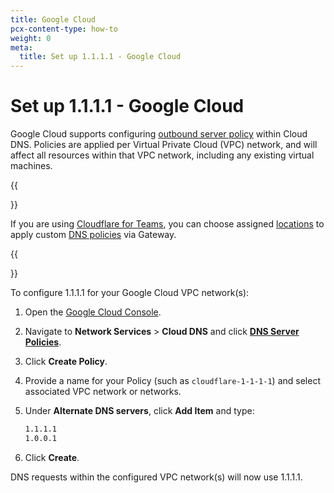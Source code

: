 ```yaml
---
title: Google Cloud
pcx-content-type: how-to
weight: 0
meta:
  title: Set up 1.1.1.1 - Google Cloud
---
```


# Set up 1.1.1.1 - Google Cloud

Google Cloud supports configuring [outbound server policy](https://cloud.google.com/dns/docs/server-policies-overview#dns-server-policy-out) within Cloud DNS. Policies are applied per Virtual Private Cloud (VPC) network, and will affect all resources within that VPC network, including any existing virtual machines.

{{<Aside type="note">}}

If you are using [Cloudflare for Teams](/cloudflare-one/), you can choose assigned [locations](/cloudflare-one/connections/connect-networks/locations) to apply custom [DNS policies](/cloudflare-one/policies/filtering/dns-policies-builder) via Gateway.

{{</Aside>}}

To configure 1.1.1.1 for your Google Cloud VPC network(s):

1.  Open the [Google Cloud Console](https://console.cloud.google.com).

2.  Navigate to **Network Services** > **Cloud DNS** and click [**DNS Server Policies**](https://console.cloud.google.com/net-services/dns/policies).

3.  Click **Create Policy**.

4.  Provide a name for your Policy (such as `cloudflare-1-1-1-1`) and select associated VPC network or networks.

5.  Under **Alternate DNS servers**, click **Add Item** and type:

    ```txt
    1.1.1.1
    1.0.0.1
    ```

6.  Click **Create**.

DNS requests within the configured VPC network(s) will now use 1.1.1.1.
